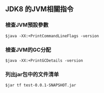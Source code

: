 ## JDK8 的JVM相關指令
### 檢查JVM預設參數
```
$java -XX:+PrintCommandLineFlags -version
```
### 檢查JVM的GC分配
```
$java -XX:+PrintGCDetails -version
```
### 列出jar包中的文件清单
```
$jar tf test-0.0.1-SNAPSHOT.jar
```